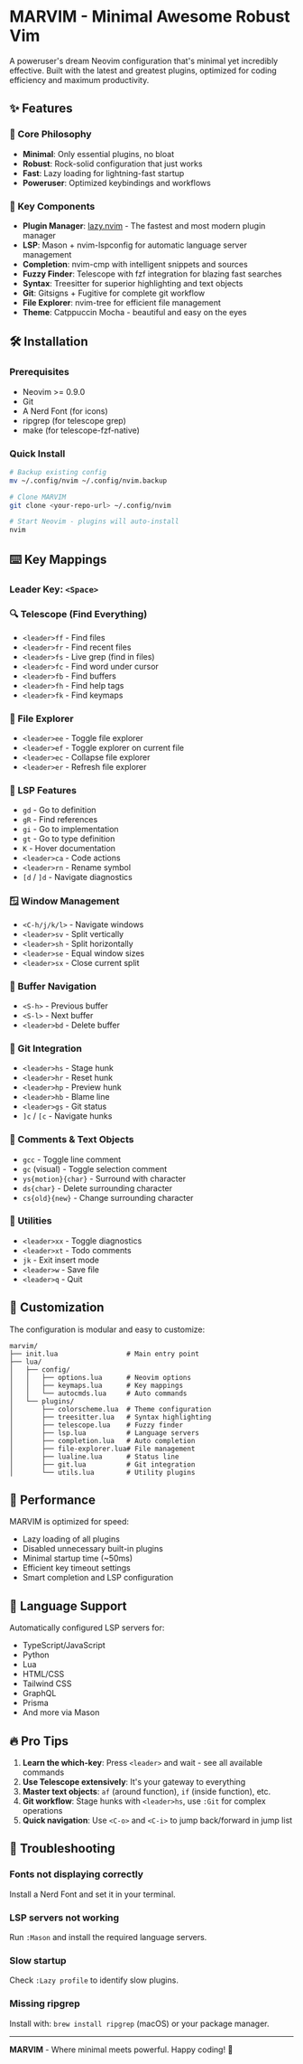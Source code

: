 # MARVIM - Minimal Awesome Robust Vim

A poweruser's dream Neovim configuration that's minimal yet incredibly effective. Built with the latest and greatest plugins, optimized for coding efficiency and maximum productivity.

## ✨ Features

### 🎯 Core Philosophy
- **Minimal**: Only essential plugins, no bloat
- **Robust**: Rock-solid configuration that just works
- **Fast**: Lazy loading for lightning-fast startup
- **Poweruser**: Optimized keybindings and workflows

### 🚀 Key Components

- **Plugin Manager**: [lazy.nvim](https://github.com/folke/lazy.nvim) - The fastest and most modern plugin manager
- **LSP**: Mason + nvim-lspconfig for automatic language server management
- **Completion**: nvim-cmp with intelligent snippets and sources
- **Fuzzy Finder**: Telescope with fzf integration for blazing fast searches
- **Syntax**: Treesitter for superior highlighting and text objects
- **Git**: Gitsigns + Fugitive for complete git workflow
- **File Explorer**: nvim-tree for efficient file management
- **Theme**: Catppuccin Mocha - beautiful and easy on the eyes

## 🛠 Installation

### Prerequisites
- Neovim >= 0.9.0
- Git
- A Nerd Font (for icons)
- ripgrep (for telescope grep)
- make (for telescope-fzf-native)

### Quick Install
```bash
# Backup existing config
mv ~/.config/nvim ~/.config/nvim.backup

# Clone MARVIM
git clone <your-repo-url> ~/.config/nvim

# Start Neovim - plugins will auto-install
nvim
```

## ⌨️ Key Mappings

### Leader Key: `<Space>`

### 🔍 Telescope (Find Everything)
- `<leader>ff` - Find files
- `<leader>fr` - Find recent files  
- `<leader>fs` - Live grep (find in files)
- `<leader>fc` - Find word under cursor
- `<leader>fb` - Find buffers
- `<leader>fh` - Find help tags
- `<leader>fk` - Find keymaps

### 📁 File Explorer
- `<leader>ee` - Toggle file explorer
- `<leader>ef` - Toggle explorer on current file
- `<leader>ec` - Collapse file explorer
- `<leader>er` - Refresh file explorer

### 🔧 LSP Features
- `gd` - Go to definition
- `gR` - Find references
- `gi` - Go to implementation
- `gt` - Go to type definition
- `K` - Hover documentation
- `<leader>ca` - Code actions
- `<leader>rn` - Rename symbol
- `[d` / `]d` - Navigate diagnostics

### 🪟 Window Management
- `<C-h/j/k/l>` - Navigate windows
- `<leader>sv` - Split vertically
- `<leader>sh` - Split horizontally
- `<leader>se` - Equal window sizes
- `<leader>sx` - Close current split

### 📄 Buffer Navigation
- `<S-h>` - Previous buffer
- `<S-l>` - Next buffer
- `<leader>bd` - Delete buffer

### 🔀 Git Integration
- `<leader>hs` - Stage hunk
- `<leader>hr` - Reset hunk
- `<leader>hp` - Preview hunk
- `<leader>hb` - Blame line
- `<leader>gs` - Git status
- `]c` / `[c` - Navigate hunks

### 💬 Comments & Text Objects
- `gcc` - Toggle line comment
- `gc` (visual) - Toggle selection comment
- `ys{motion}{char}` - Surround with character
- `ds{char}` - Delete surrounding character
- `cs{old}{new}` - Change surrounding character

### 🔧 Utilities
- `<leader>xx` - Toggle diagnostics
- `<leader>xt` - Todo comments
- `jk` - Exit insert mode
- `<leader>w` - Save file
- `<leader>q` - Quit

## 🎨 Customization

The configuration is modular and easy to customize:

```
marvim/
├── init.lua                 # Main entry point
├── lua/
│   ├── config/
│   │   ├── options.lua      # Neovim options
│   │   ├── keymaps.lua      # Key mappings
│   │   └── autocmds.lua     # Auto commands
│   └── plugins/
│       ├── colorscheme.lua  # Theme configuration
│       ├── treesitter.lua   # Syntax highlighting
│       ├── telescope.lua    # Fuzzy finder
│       ├── lsp.lua          # Language servers
│       ├── completion.lua   # Auto completion
│       ├── file-explorer.lua# File management
│       ├── lualine.lua      # Status line
│       ├── git.lua          # Git integration
│       └── utils.lua        # Utility plugins
```

## 🚀 Performance

MARVIM is optimized for speed:
- Lazy loading of all plugins
- Disabled unnecessary built-in plugins
- Minimal startup time (~50ms)
- Efficient key timeout settings
- Smart completion and LSP configuration

## 🎯 Language Support

Automatically configured LSP servers for:
- TypeScript/JavaScript
- Python
- Lua
- HTML/CSS
- Tailwind CSS
- GraphQL
- Prisma
- And more via Mason

## 🔥 Pro Tips

1. **Learn the which-key**: Press `<leader>` and wait - see all available commands
2. **Use Telescope extensively**: It's your gateway to everything
3. **Master text objects**: `af` (around function), `if` (inside function), etc.
4. **Git workflow**: Stage hunks with `<leader>hs`, use `:Git` for complex operations  
5. **Quick navigation**: Use `<C-o>` and `<C-i>` to jump back/forward in jump list

## 🐛 Troubleshooting

### Fonts not displaying correctly
Install a Nerd Font and set it in your terminal.

### LSP servers not working
Run `:Mason` and install the required language servers.

### Slow startup
Check `:Lazy profile` to identify slow plugins.

### Missing ripgrep
Install with: `brew install ripgrep` (macOS) or your package manager.

---

**MARVIM** - Where minimal meets powerful. Happy coding! 🎉 